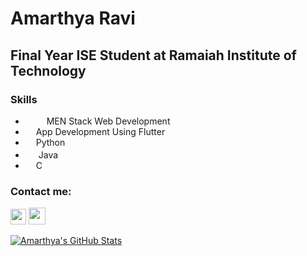 

<!--
**Amarthya03/Amarthya03** is a ✨ _special_ ✨ repository because its `README.md` (this file) appears on your GitHub profile.

Here are some ideas to get you started:

- 🔭 I’m currently working on ...
- 🌱 I’m currently learning ...
- 👯 I’m looking to collaborate on ...
- 🤔 I’m looking for help with ...
- 💬 Ask me about ...
- 📫 How to reach me: ...
- 😄 Pronouns: ...
- ⚡ Fun fact: ...
-->

# Amarthya Ravi
## Final Year ISE Student at Ramaiah Institute of Technology

### Skills
* <img src="https://user-images.githubusercontent.com/3984138/51425579-d3636000-1bd5-11e9-93d6-61672d44b0c0.jpg" width=13> <img src="https://cdn.worldvectorlogo.com/logos/javascript.svg" width=13> MEN Stack Web Development
* <img src="https://cdn.icon-icons.com/icons2/2108/PNG/512/flutter_icon_130936.png" width=13> App Development Using Flutter
* <img src="https://cdn3.iconfinder.com/data/icons/logos-and-brands-adobe/512/267_Python-512.png" width=13> Python
* <img src="https://icon-library.com/images/java-icon-images/java-icon-images-0.jpg" width=17> Java
* <img src="https://cdn.iconscout.com/icon/free/png-512/c-programming-569564.png" width=13> C

### Contact me:
<a href="https://www.linkedin.com/in/amarthya-ravi-2b66997b/"><img src="https://image.flaticon.com/icons/png/512/174/174857.png" width=25></a> <a href="https://twitter.com/the_gods_idiot"><img src="https://i.pinimg.com/originals/28/90/ba/2890bac9ba41e52707f36268231dfe9e.png" width=27></a> 

[![Amarthya's GitHub Stats](https://github-readme-stats.vercel.app/api?username=Amarthya03)](https://github.com/anuraghazra/github-readme-stats)
